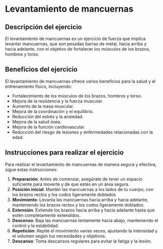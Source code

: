 # Levantamiento de mancuernas

## Descripción del ejercicio
El levantamiento de mancuernas es un ejercicio de fuerza que implica levantar
mancuernas, que son pesadas barras de metal, hacia arriba y hacia
adelante, con el objetivo de fortalecer los músculos de los brazos, hombros y torso.

## Beneficios del ejercicio
El levantamiento de mancuernas ofrece varios beneficios para la salud y el entrenamiento físico, incluyendo:
- Fortalecimiento de los músculos de los brazos, hombros y torso.
- Mejora de la resistencia y la fuerza muscular.
- Aumento de la masa muscular.
- Mejora de la coordinación y el equilibrio.
- Reducción del estrés y la ansiedad.
- Mejora de la salud ósea.
- Mejora de la función cardiovascular.
- Reducción del riesgo de lesiones y enfermedades relacionadas con la edad.

## Instrucciones para realizar el ejercicio
Para realizar el levantamiento de mancuernas de manera segura y efectiva, sigue estas instrucciones:

1. **Preparación**: Antes de comenzar, asegúrate de tener un espacio suficiente para moverte y de que estés en un área segura.
2. **Posición inicial**: Mantén las mancuernas a los lados de tu cuerpo, con los brazos rectos y los codos ligeramente doblados
3. **Movimiento**: Levanta las mancuernas hacia arriba y hacia adelante, manteniendo los brazos rectos y los codos ligeramente doblados.
4. **Extensión**: Extiende los brazos hacia arriba y hacia adelante hasta que estén completamente extendidos.
5. **Descenso**: Baja las mancuernas lentamente hacia abajo, manteniendo el control y la estabilidad.
6. **Repetición**: Repite el movimiento varias veces, ajustando la intensidad y el volumen según tus necesidades y objetivos.
7. **Descanso**: Toma descansos regulares para evitar la fatiga y la lesión.



